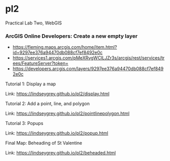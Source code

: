 # pl2
Practical Lab Two, WebGIS



### ArcGIS Online Developers: Create a new empty layer

- https://fleming.maps.arcgis.com/home/item.html?id=9297ee376a94470db088cf7ef8492e0c
- https://services1.arcgis.com/pMeXRvgWClLJZr3s/arcgis/rest/services/trees/FeatureServer?token=
- https://developers.arcgis.com/layers/9297ee376a94470db088cf7ef8492e0c


Tutorial 1: Display a map

Link: https://lindseygrey.github.io/pl2/display.html

Tutorial 2: Add a point, line, and polygon

Link: https://lindseygrey.github.io/pl2/pointlinepolygon.html

Tutorial 3: Popups

Link: https://lindseygrey.github.io/pl2/popup.html


Final Map: Beheading of St Valentine

Link: https://lindseygrey.github.io/pl2/beheaded.html
